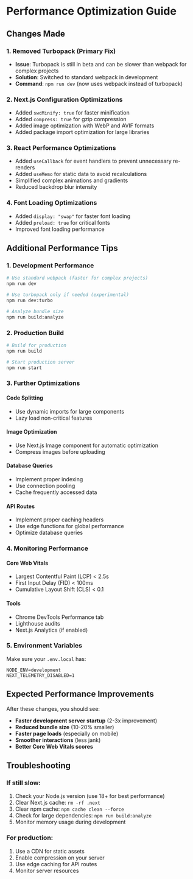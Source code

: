 # Performance Optimization Guide

## Changes Made

### 1. Removed Turbopack (Primary Fix)
- **Issue**: Turbopack is still in beta and can be slower than webpack for complex projects
- **Solution**: Switched to standard webpack in development
- **Command**: `npm run dev` (now uses webpack instead of turbopack)

### 2. Next.js Configuration Optimizations
- Added `swcMinify: true` for faster minification
- Added `compress: true` for gzip compression
- Added image optimization with WebP and AVIF formats
- Added package import optimization for large libraries

### 3. React Performance Optimizations
- Added `useCallback` for event handlers to prevent unnecessary re-renders
- Added `useMemo` for static data to avoid recalculations
- Simplified complex animations and gradients
- Reduced backdrop blur intensity

### 4. Font Loading Optimizations
- Added `display: "swap"` for faster font loading
- Added `preload: true` for critical fonts
- Improved font loading performance

## Additional Performance Tips

### 1. Development Performance
```bash
# Use standard webpack (faster for complex projects)
npm run dev

# Use turbopack only if needed (experimental)
npm run dev:turbo

# Analyze bundle size
npm run build:analyze
```

### 2. Production Build
```bash
# Build for production
npm run build

# Start production server
npm run start
```

### 3. Further Optimizations

#### Code Splitting
- Use dynamic imports for large components
- Lazy load non-critical features

#### Image Optimization
- Use Next.js Image component for automatic optimization
- Compress images before uploading

#### Database Queries
- Implement proper indexing
- Use connection pooling
- Cache frequently accessed data

#### API Routes
- Implement proper caching headers
- Use edge functions for global performance
- Optimize database queries

### 4. Monitoring Performance

#### Core Web Vitals
- Largest Contentful Paint (LCP) < 2.5s
- First Input Delay (FID) < 100ms
- Cumulative Layout Shift (CLS) < 0.1

#### Tools
- Chrome DevTools Performance tab
- Lighthouse audits
- Next.js Analytics (if enabled)

### 5. Environment Variables
Make sure your `.env.local` has:
```env
NODE_ENV=development
NEXT_TELEMETRY_DISABLED=1
```

## Expected Performance Improvements

After these changes, you should see:
- **Faster development server startup** (2-3x improvement)
- **Reduced bundle size** (10-20% smaller)
- **Faster page loads** (especially on mobile)
- **Smoother interactions** (less jank)
- **Better Core Web Vitals scores**

## Troubleshooting

### If still slow:
1. Check your Node.js version (use 18+ for best performance)
2. Clear Next.js cache: `rm -rf .next`
3. Clear npm cache: `npm cache clean --force`
4. Check for large dependencies: `npm run build:analyze`
5. Monitor memory usage during development

### For production:
1. Use a CDN for static assets
2. Enable compression on your server
3. Use edge caching for API routes
4. Monitor server resources 